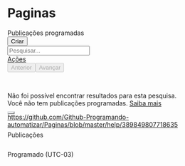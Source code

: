 # Paginas




<div class="" data-testid="pages_publishing_tool_main_view"><div><div class="_4sol _4-u2  _4-u8"><div class="_5dw9 _5dwa _4-u3"><span itemcomponent="span" class="_38my"><span> Publicações programadas </span><span class="_2rh9"></span><span class="_3fjn"></span><span class="_c1c"></span></span><span class="_5dw8"><div class="_m71"><button data-testid="pages_publishing_tool_create_button" class="_4jy0 _4jy3 _4jy1 _51sy selected _42ft" type="submit" value="1"><i alt="" class="_3-8_ img sp_I0UA-PvLfLt sx_199d7a"></i>Criar</button></div></span><div class="_3s3-"></div></div><div class="_4-u3"><div class="_4r6a"><div class="_2pi3 _2pi9"><div class="clearfix"><div class="_ohe lfloat"><div><div class="_t7u" data-testid="search_option"><label class="_55r1 _58ak _3ct8"><input class="_58al" type="text" placeholder="Pesquisar..." value=""></label><a class=" _t7v" href="#"><i alt="" class="img sp_pshGQGPImXV sx_31e44d"></i></a><a class="hidden_elem _2rnk" href="#"><i alt="" class="img sp_QrLtrFwD6vS sx_2a3b65"></i></a></div><div class="_73x1"><div><div class="uiPopover _6a _6b"><a class="_3-99 _p _55pi _2agf _4o_4 _4jy0 _4jy3 _517h _51sy _42ft _42fr" aria-haspopup="true" role="button" aria-disabled="true" tabindex="-1" href="#" id="js_1uu" aria-controls="js_1uv" style="max-width: 200px;"><span class="_55pe">Ações</span><span alt="" class="_3-99 _4o_3"><i alt="" class="img sp_hmhj_VzokAD sx_8ca16b"></i></span></a></div></div></div></div></div><div class="_ohf rfloat"><div class="_53wl"><div class="_3-9a _51xa"><button class="_4jy0 _4jy3 _517h _51sy _42ft _42fr" disabled="" type="submit" value="1"><i alt="" class="img sp_KymRrTWAHJW sx_8e36c8"></i><span class="accessible_elem">Anterior</span></button><button class="_4jy0 _4jy3 _517h _51sy _42ft _42fr" disabled="" type="submit" value="1"><i alt="" class="img sp_D1WdV7v5T21 sx_767ac3"></i><span class="accessible_elem">Avançar</span></button></div></div></div></div></div></div></div><div><div class="_3or5"><span class="_52tg hidden_elem img _55ym _55yq _55yo" role="progressbar" aria-valuetext="Carregando..." aria-busy="true" aria-valuemin="0" aria-valuemax="100"></span><div class="_1v6t _4-u3"><div class="_3h1i _1mie" style="height: 44px; width: 791px;"><div class="_3h1j" style="height: 44px; width: 791px;"><div class="_3487 _3488 _3489" style="width: 0px; height: 44px; left: 0px;"><div class="_348a" style="height: 44px;"></div></div><div class="_1mmd _1mme" style="z-index: 1; width: 791px; height: 44px;"><div class="_182x" style="height: 44px; width: 0px; z-index: 2; left: 0px;"><div class="_63jp" style="height: 44px; width: 0px; transform: translate(0px, 0px);"></div></div><div class="_182x" style="height: 44px; width: 791px; z-index: 0; left: 0px;"><div class="_63jp" style="height: 44px; width: 791px; transform: translate(0px, 0px);"><div class="_1eyh _1eyi" style="height: 44px; width: 36px; left: 0px;"><div class="_1eyb _3h1a _1mib _e-x" style="width: 36px; height: 44px; top: 0px;"><div class="_3pzk" style="height: 44px; left: 0px;"><div class="_3pzj" style="height: 44px; position: absolute; width: 36px; z-index: 0; transform: translate(0px, 0px);"><div class="_4lg0 _4h2m" style="height: 44px; width: 36px; left: 0px;"><div width="36" datakey="select" class="_4lgc _4h2u _5yj5" columndata="[object Object]" columnkey="select" height="44" rowindex="0" style="height: 44px; width: 36px;"><div class="_4lgd _4h2w"><div class="_4lge _4h2x"><div class="_2pi9 _4h2r"><button aria-checked="false" aria-disabled="false" class="_1gcq _29c- _1gco _5e9w" role="checkbox" type="button" style="border-color: rgb(218, 221, 225); background-color: rgb(255, 255, 255);"><i aria-hidden="true" class="_3w08 accessible_elem img sp_pshGQGPImXV sx_957e5f" alt="" style="left: 0px; top: 0px;"></i></button></div></div></div></div></div></div></div></div></div><div class="_1eyh _1eyi" style="height: 44px; width: 592px; left: 36px;"><div class="_1eyb _3h1a _1mib _e-x" style="width: 592px; height: 44px; top: 0px;"><div class="_3pzk" style="height: 44px; left: 0px;"><div class="_3pzj" style="height: 44px; position: absolute; width: 592px; z-index: 0; transform: translate(0px, 0px);"><div class="_4lg0 _4h2m" style="height: 44px; width: 592px; left: 0px;"><div label="Publicações" width="592" datakey="POST" class="_4lgc _4h2u" columndata="[object Object]" columnkey="POST" height="44" rowindex="0" style="height: 44px; width: 592px;"><div class="_4lgd _4h2w"><div class="_4lge _4h2x"><div class="_2k57 _4h2r" style="width: 592px;">Publicações</div></div></div></div></div></div></div></div></div><div class="_1eyh _1eyi" style="height: 44px; width: 163px; left: 628px;"><div class="_1eyb _3h1a _1mib _e-x" style="width: 163px; height: 44px; top: 0px;"><div class="_3pzk" style="height: 44px; left: 0px;"><div class="_3pzj" style="height: 44px; position: absolute; width: 163px; z-index: 0; transform: translate(0px, 0px);"><div class="_4lg0 _4h2m" style="height: 44px; width: 163px; left: 0px;"><div label="Programado" width="163" datakey="SCHEDULED_PUBLISH_TIME" class="_4lgc _4h2u" columndata="[object Object]" columnkey="SCHEDULED_PUBLISH_TIME" height="44" rowindex="0" style="height: 44px; width: 163px;"><div class="_4lgd _4h2w"><div class="_4lge _4h2x"><div class="_54_8 _54_9 _5y6x _3i6j _4h2r _2wzx" role="columnheader" tabindex="-1"><div class="_2eq6"><span>Programado (UTC-03)</span></div></div></div></div></div></div></div></div></div></div></div></div></div><div class="_219p" style="position: absolute; pointer-events: auto; transform: translate(0px, 44px);"></div></div></div><div></div></div></div><div style="width: 791px;"><div class="_1cu2 hidden_elem _4-u2  _4-u8"><div>Não foi possível encontrar resultados para esta pesquisa.</div></div></div><div class="" style="width: 791px;"><div class="_1k4b _50kk _5-pj"><div><i class="_3-96 img sp_D1WdV7v5T21 sx_914f4c" alt=""></i></div><div class="_2_e5"><div>Você não tem publicações programadas. <a href="/help/389849807718635">Saiba mais</a></div></div></div></div></div></div></div></div>

https://github.com/Github-Programando-automatizar/Paginas/blob/master/help/389849807718635

